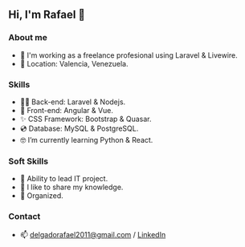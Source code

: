 ## **Hi, I'm Rafael** 👋

### **About me**

- 🔭 I'm working as a freelance profesional using Laravel &
Livewire.
- 📍 Location: Valencia, Venezuela.

### **Skills**

- 👷‍♂️ Back-end: Laravel & Nodejs.
- 🚪 Front-end: Angular & Vue.
- ✨ CSS Framework: Bootstrap & Quasar.
- 💿 Database: MySQL & PostgreSQL.
- 🤓 I’m currently learning Python & React.

### **Soft Skills**
- 🎯 Ability to lead IT project.
- 🧠 I like to share my knowledge.
- 💪 Organized.

### **Contact**
- 📫 delgadorafael2011@gmail.com / [LinkedIn](https://www.linkedin.com/in/rafael-delgado-dorante/)
